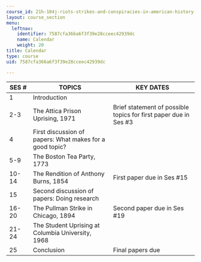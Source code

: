 ```yaml
---
course_id: 21h-104j-riots-strikes-and-conspiracies-in-american-history-fall-2010
layout: course_section
menu:
  leftnav:
    identifier: 7587cfa366a6f3f39e28cceec42939dc
    name: Calendar
    weight: 20
title: Calendar
type: course
uid: 7587cfa366a6f3f39e28cceec42939dc

---
```


| SES # | TOPICS | KEY DATES |
| --- | --- | --- |
| 1 | Introduction | &nbsp; |
| 2-3 | The Attica Prison Uprising, 1971 | Brief statement of possible topics for first paper due in Ses #3 |
| 4 | First discussion of papers: What makes for a good topic? | &nbsp; |
| 5-9 | The Boston Tea Party, 1773 | &nbsp; |
| 10-14 | The Rendition of Anthony Burns, 1854 | First paper due in Ses #15 |
| 15 | Second discussion of papers: Doing research | &nbsp; |
| 16-20 | The Pullman Strike in Chicago, 1894 | Second paper due in Ses #19 |
| 21-24 | The Student Uprising at Columbia University, 1968 | &nbsp; |
| 25 | Conclusion | Final papers due